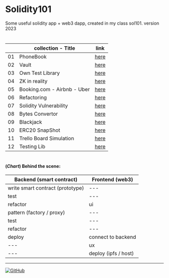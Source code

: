 # Solidity101
Some useful solidity app + web3 dapp, created in my class sol101. version 2023

#

| | collection - Title | link |
| ---- | ---- | ---- |
| 01 | PhoneBook | [here](https://github.com/mosi-sol/Solidity101/tree/main/collection-1) |
| 02 | Vault | [here](https://github.com/mosi-sol/Solidity101/tree/main/collection-2) |
| 03 | Own Test Library | [here](https://github.com/mosi-sol/Solidity101/tree/main/collection-3) |
| 04 | ZK in reality | [here](https://github.com/mosi-sol/Solidity101/tree/main/collection-4) |
| 05 | Booking.com - Airbnb - Uber | [here](https://github.com/mosi-sol/Solidity101/tree/main/collection-5) |
| 06 | Refactoring | [here](https://github.com/mosi-sol/Solidity101/tree/main/collection-6) | 
| 07 | Solidity Vulnerability | [here](https://github.com/mosi-sol/Solidity101/tree/main/collection-7) |
| 08 | Bytes Convertor | [here](https://github.com/mosi-sol/Solidity101/tree/main/collection-8) |
| 09 | Blackjack | [here](https://github.com/mosi-sol/Solidity101/tree/main/collection-9) |
| 10 | ERC20 SnapShot | [here](https://github.com/mosi-sol/Solidity101/tree/main/erc20-snapshot) |
| 11 | Trello Board Simulation | [here](https://github.com/mosi-sol/Solidity101/tree/main/Trellodity) |
| 12 | Testing Lib | [here](https://github.com/mosi-sol/Solidity101/tree/main/Testing-Library) |

#

#### (*Chart*) Behind the scene: 

| Backend (smart contract) | Frontend (web3) |
| ---- | ---- |
| write smart contract (prototype) | --- |
| test | --- |
| refactor | ui |
| pattern (factory / proxy) | --- |
| test | --- |
| refactor | --- |
| deploy | connect to backend |
| --- | ux |
| --- | deploy (ipfs / host) | 

---

<a href="https://github.com/mosi-sol/Solidity101">
<img alt="GitHub" src="https://img.shields.io/github/license/mosi-sol/Solidity101?logoColor=blue&style=flat-square">
</a>
